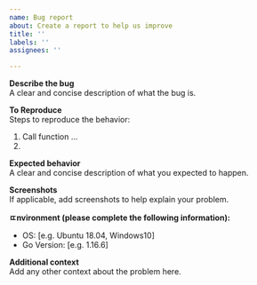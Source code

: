 ```yaml
---
name: Bug report
about: Create a report to help us improve
title: ''
labels: ''
assignees: ''

---
```


**Describe the bug**   
A clear and concise description of what the bug is.

**To Reproduce**   
Steps to reproduce the behavior:
1. Call function ...
2. 

**Expected behavior**   
A clear and concise description of what you expected to happen.

**Screenshots**   
If applicable, add screenshots to help explain your problem.

**ㄸnvironment (please complete the following information):**   
 - OS: [e.g. Ubuntu 18.04, Windows10]
 - Go Version: [e.g. 1.16.6]

**Additional context**   
Add any other context about the problem here.
